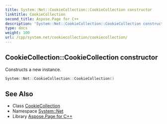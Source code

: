 ```yaml
---
title: System::Net::CookieCollection::CookieCollection constructor
linktitle: CookieCollection
second_title: Aspose.Page for C++
description: 'System::Net::CookieCollection::CookieCollection constructor. Constructs a new instance in C++.'
type: docs
weight: 100
url: /cpp/system.net/cookiecollection/cookiecollection/
---
```

## CookieCollection::CookieCollection constructor


Constructs a new instance.

```cpp
System::Net::CookieCollection::CookieCollection()
```

## See Also

* Class [CookieCollection](../)
* Namespace [System::Net](../../)
* Library [Aspose.Page for C++](../../../)
